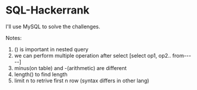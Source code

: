 # SQL-Hackerrank


I'll use MySQL to solve the challenges.

Notes:

1. () is important in nested query
2. we can perform multiple operation after select [select op1, op2.. from-----]
3. minus(on table) and -(arithmetic) are different
4. length() to find length 
5. limit n to retrive first n row (syntax differs in other lang)



